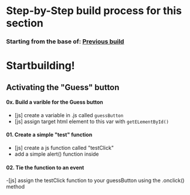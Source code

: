 # Step-by-Step build process for this section

### Starting from the base of: [Previous build](https://github.com/NeuTrix/Hangman-tutorial/tree/master/Lecture-06-connecting-js-display/Step-0601-connect-js-file)

# Startbuilding!

## Activating the "Guess" button

#### 0x. Build a varible for the Guess button
		
- [js] create a variable in .js called `guessButton` 
- [js] assign target html element to this var with `getELementById()`

#### 01. Create a simple "test" function 
- [js] create a js function called "testClick"
- add a simple alert() function inside

#### 02. Tie the function to an event
-[js] assign the testClick function to your guessButton using the .onclick() method
